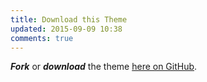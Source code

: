 ```yaml
---
title: Download this Theme
updated: 2015-09-09 10:38
comments: true
---
```


**_Fork_** or **_download_** the theme [here on GitHub](https://github.com/Jackpon/Jackpon.github.io).
